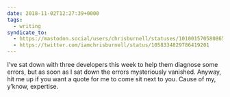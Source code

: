 ```yaml
---
date: 2018-11-02T12:27:39+0000
tags:
  - writing
syndicate_to:
  - https://mastodon.social/users/chrisburnell/statuses/101001570580865615
  - https://twitter.com/iamchrisburnell/status/1058334829786419201
---
```


I’ve sat down with three developers this week to help them diagnose some errors, but as soon as I sat down the errors mysteriously vanished. Anyway, hit me up if you want a quote for me to come sit next to you. Cause of my, y’know, expertise.

